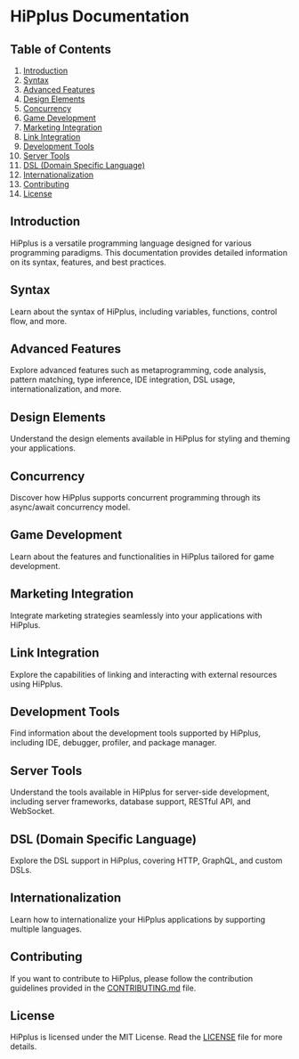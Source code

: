 # HiPplus Documentation

## Table of Contents
1. [Introduction](#introduction)
2. [Syntax](#syntax)
3. [Advanced Features](#advanced-features)
4. [Design Elements](#design-elements)
5. [Concurrency](#concurrency)
6. [Game Development](#game-development)
7. [Marketing Integration](#marketing-integration)
8. [Link Integration](#link-integration)
9. [Development Tools](#development-tools)
10. [Server Tools](#server-tools)
11. [DSL (Domain Specific Language)](#dsl)
12. [Internationalization](#internationalization)
13. [Contributing](#contributing)
14. [License](#license)

## Introduction
HiPplus is a versatile programming language designed for various programming paradigms. This documentation provides detailed information on its syntax, features, and best practices.

## Syntax
Learn about the syntax of HiPplus, including variables, functions, control flow, and more.

## Advanced Features
Explore advanced features such as metaprogramming, code analysis, pattern matching, type inference, IDE integration, DSL usage, internationalization, and more.

## Design Elements
Understand the design elements available in HiPplus for styling and theming your applications.

## Concurrency
Discover how HiPplus supports concurrent programming through its async/await concurrency model.

## Game Development
Learn about the features and functionalities in HiPplus tailored for game development.

## Marketing Integration
Integrate marketing strategies seamlessly into your applications with HiPplus.

## Link Integration
Explore the capabilities of linking and interacting with external resources using HiPplus.

## Development Tools
Find information about the development tools supported by HiPplus, including IDE, debugger, profiler, and package manager.

## Server Tools
Understand the tools available in HiPplus for server-side development, including server frameworks, database support, RESTful API, and WebSocket.

## DSL (Domain Specific Language)
Explore the DSL support in HiPplus, covering HTTP, GraphQL, and custom DSLs.

## Internationalization
Learn how to internationalize your HiPplus applications by supporting multiple languages.

## Contributing
If you want to contribute to HiPplus, please follow the contribution guidelines provided in the [CONTRIBUTING.md](CONTRIBUTING.md) file.

## License
HiPplus is licensed under the MIT License. Read the [LICENSE](LICENSE) file for more details.

